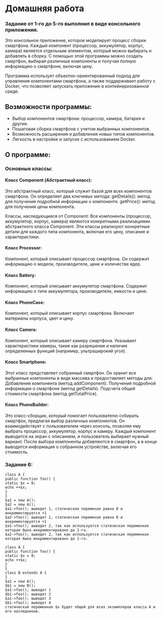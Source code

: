 # Домашняя работа
### Задание от 1-го до 5-го выполнил в виде консольного приложения.
Это консольное приложение, которое моделирует процесс сборки смартфона. Каждый компонент (процессор, аккумулятор, корпус, камера) является отдельным элементом, который можно выбирать и добавлять в сборку. С помощью этой программы можно создать смартфон, выбирая различные компоненты и получая полную информацию о смартфоне, включая цену.

Программа использует объектно-ориентированный подход для управления компонентами смартфона, а также поддерживает работу с Docker, что позволяет запускать приложение в контейнеризованной среде.

## Возможности программы:
- Выбор компонентов смартфона: процессор, камера, батарея и другие.
- Пошаговая сборка смартфона с учетом выбранных компонентов.
- Возможность расширения и добавления новых типов компонентов.
- Легкость в настройке и запуске с использованием Docker.

## О программе:
### Основные классы:

#### Класс Component (Абстрактный класс):

Это абстрактный класс, который служит базой для всех компонентов смартфона. Он определяет два ключевых метода:
getDetails(): метод для получения подробной информации о компоненте.
getPrice(): метод для получения цены компонента.

Классы, наследующиеся от Component: Все компоненты (процессор, аккумулятор, корпус, камера) являются конкретными реализациями абстрактного класса Component. Эти классы реализуют конкретные детали для каждого типа компонента, включая его цену, описание и характеристики.

#### Класс Processor: 
Компонент, который описывает процессор смартфона. Он содержит информацию о модели, производителе, цене и количестве ядер.

#### Класс Battery:
 Компонент, который описывает аккумулятор смартфона. Содержит информацию о типе аккумулятора, производителе, емкости и цене.

#### Класс PhoneCase:
 Компонент, который описывает корпус смартфона. Включает материалы корпуса, цвет и цену.

#### Класс Camera: 
Компонент, который описывает камеру смартфона. Указывает характеристики камеры, такие как разрешение и наличие определенных функций (например, ультраширокий угол).

#### Класс Smartphone:
Этот класс представляет собранный смартфон. Он хранит все выбранные компоненты в виде массива и предоставляет методы для:
Добавления компонента (метод addComponent).
Получения подробной информации о смартфоне (метод getDetails).
Подсчета общей стоимости смартфона (метод getTotalPrice).

#### Класс PhoneBuilder:
Это класс-сборщик, который помогает пользователю собирать смартфон, предлагая выбор различных компонентов. Он взаимодействует с пользователем через консоль, позволяя ему выбрать процессор, аккумулятор, корпус и камеру.
Каждый компонент выводится на экран с описанием, и пользователь выбирает нужный вариант. После выбора компоненты добавляются в смартфон, а в конце выводится информация о собранном устройстве, включая его стоимость.

### Задание 6:
```
class A {
public function foo() {
static $x = 0;
echo ++$x;
}
}
$a1 = new A();
$a2 = new A();
$a1->foo(); выведет 1, статическая перемнная равна 0 и инкрементируется +1
$a2->foo(); выведет 1, статическая перемнная равна 0 и инкрементируется +1
$a1->foo(); выведет 2, так как используется статическая переменная которая была инкрементировано до 1-го.
$a2->foo(); выведет 2, так как используется статическая переменная которая была инкрементировано до 1-го.
```
```
class A {
public function foo() {
static $x = 0;
echo ++$x;
}
}
class B extends A {
}
$a1 = new A();
$b1 = new B();
$a1->foo(); выведет 1
$b1->foo(); выведет 2 
$a1->foo(); выведет 3
$b1->foo(); выведет 4  
статическая переменная $x будет общей для всех экземпляров класса A и его наследников.
```